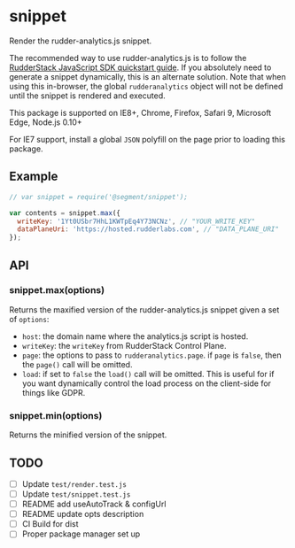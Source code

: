 # snippet

  Render the rudder-analytics.js snippet.

  The recommended way to use rudder-analytics.js is to follow the [RudderStack JavaScript SDK quickstart guide](https://github.com/rudderlabs/rudder-sdk-js#how-to-use-the-rudderstack-javascript-sdk). If you absolutely need to generate a snippet dynamically, this is an alternate solution. Note that when using this in-browser, the global `rudderanalytics` object will not be defined until the snippet is rendered and executed.

  This package is supported on IE8+, Chrome, Firefox, Safari 9, Microsoft Edge, Node.js 0.10+

  For IE7 support, install a global `JSON` polyfill on the page prior to loading this package.

## Example

```js
// var snippet = require('@segment/snippet');

var contents = snippet.max({
  writeKey: '1Yt0USbr7HhL1KWTpEq4Y73NCNz', // "YOUR_WRITE_KEY"
  dataPlaneUri: 'https://hosted.rudderlabs.com', // "DATA_PLANE_URI"
});
```

## API

### snippet.max(options)

  Returns the maxified version of the rudder-analytics.js snippet given a set of `options`:

  * `host`: the domain name where the analytics.js script is hosted.
  * `writeKey`: the `writeKey` from RudderStack Control Plane.
  * `page`: the options to pass to `rudderanalytics.page`. if `page` is `false`, then the `page()` call will be omitted.
  * `load`: if set to `false` the `load()` call will be omitted. This is useful for if you want dynamically control the load process on the client-side for things like GDPR.


### snippet.min(options)

  Returns the minified version of the snippet.

## TODO 

- [ ] Update `test/render.test.js`
- [ ] Update `test/snippet.test.js`
- [ ] README add useAutoTrack & configUrl
- [ ] README update opts description
- [ ] CI Build for dist
- [ ] Proper package manager set up
